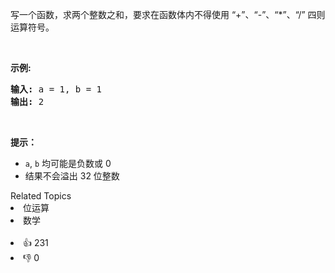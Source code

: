 <p>写一个函数，求两个整数之和，要求在函数体内不得使用 &ldquo;+&rdquo;、&ldquo;-&rdquo;、&ldquo;*&rdquo;、&ldquo;/&rdquo; 四则运算符号。</p>

<p>&nbsp;</p>

<p><strong>示例:</strong></p>

<pre><strong>输入:</strong> a = 1, b = 1
<strong>输出:</strong> 2</pre>

<p>&nbsp;</p>

<p><strong>提示：</strong></p>

<ul>
	<li><code>a</code>,&nbsp;<code>b</code>&nbsp;均可能是负数或 0</li>
	<li>结果不会溢出 32 位整数</li>
</ul>
<div><div>Related Topics</div><div><li>位运算</li><li>数学</li></div></div><br><div><li>👍 231</li><li>👎 0</li></div>